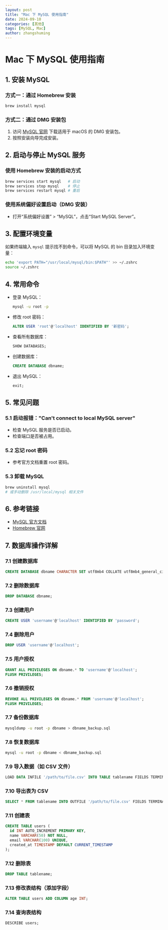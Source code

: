 ```yaml
---
layout: post
title: "Mac 下 MySQL 使用指南"
date: 2024-09-10
categories: [其他]
tags: [MySQL, Mac]
author: zhangshuming
---
```


# Mac 下 MySQL 使用指南

## 1. 安装 MySQL

### 方式一：通过 Homebrew 安装
```bash
brew install mysql
```

### 方式二：通过 DMG 安装包
1. 访问 [MySQL 官网](https://dev.mysql.com/downloads/mysql/) 下载适用于 macOS 的 DMG 安装包。
2. 按照安装向导完成安装。

## 2. 启动与停止 MySQL 服务

### 使用 Homebrew 安装的启动方式
```bash
brew services start mysql   # 启动
brew services stop mysql    # 停止
brew services restart mysql # 重启
```

### 使用系统偏好设置启动（DMG 安装）
- 打开“系统偏好设置” > “MySQL”，点击“Start MySQL Server”。

## 3. 配置环境变量

如果终端输入 `mysql` 提示找不到命令，可以将 MySQL 的 bin 目录加入环境变量：

```bash
echo 'export PATH="/usr/local/mysql/bin:$PATH"' >> ~/.zshrc
source ~/.zshrc
```

## 4. 常用命令

- 登录 MySQL：
  ```bash
  mysql -u root -p
  ```
- 修改 root 密码：
  ```sql
  ALTER USER 'root'@'localhost' IDENTIFIED BY '新密码';
  ```
- 查看所有数据库：
  ```sql
  SHOW DATABASES;
  ```
- 创建数据库：
  ```sql
  CREATE DATABASE dbname;
  ```
- 退出 MySQL：
  ```sql
  exit;
  ```

## 5. 常见问题

### 5.1 启动报错："Can't connect to local MySQL server"
- 检查 MySQL 服务是否已启动。
- 检查端口是否被占用。

### 5.2 忘记 root 密码
- 参考官方文档重置 root 密码。

### 5.3 卸载 MySQL
```bash
brew uninstall mysql
# 或手动删除 /usr/local/mysql 相关文件
```

## 6. 参考链接
- [MySQL 官方文档](https://dev.mysql.com/doc/)
- [Homebrew 官网](https://brew.sh/) 

## 7. 数据库操作详解

### 7.1 创建数据库
```sql
CREATE DATABASE dbname CHARACTER SET utf8mb4 COLLATE utf8mb4_general_ci;
```

### 7.2 删除数据库
```sql
DROP DATABASE dbname;
```

### 7.3 创建用户
```sql
CREATE USER 'username'@'localhost' IDENTIFIED BY 'password';
```

### 7.4 删除用户
```sql
DROP USER 'username'@'localhost';
```

### 7.5 用户授权
```sql
GRANT ALL PRIVILEGES ON dbname.* TO 'username'@'localhost';
FLUSH PRIVILEGES;
```

### 7.6 撤销授权
```sql
REVOKE ALL PRIVILEGES ON dbname.* FROM 'username'@'localhost';
FLUSH PRIVILEGES;
```

### 7.7 备份数据库
```bash
mysqldump -u root -p dbname > dbname_backup.sql
```

### 7.8 恢复数据库
```bash
mysql -u root -p dbname < dbname_backup.sql
```

### 7.9 导入数据（如 CSV 文件）
```sql
LOAD DATA INFILE '/path/to/file.csv' INTO TABLE tablename FIELDS TERMINATED BY ',' ENCLOSED BY '"' LINES TERMINATED BY '\n';
```

### 7.10 导出表为 CSV
```sql
SELECT * FROM tablename INTO OUTFILE '/path/to/file.csv' FIELDS TERMINATED BY ',' ENCLOSED BY '"' LINES TERMINATED BY '\n';
```

### 7.11 创建表
```sql
CREATE TABLE users (
  id INT AUTO_INCREMENT PRIMARY KEY,
  name VARCHAR(50) NOT NULL,
  email VARCHAR(100) UNIQUE,
  created_at TIMESTAMP DEFAULT CURRENT_TIMESTAMP
);
```

### 7.12 删除表
```sql
DROP TABLE tablename;
```

### 7.13 修改表结构（添加字段）
```sql
ALTER TABLE users ADD COLUMN age INT;
```

### 7.14 查询表结构
```sql
DESCRIBE users;
``` 